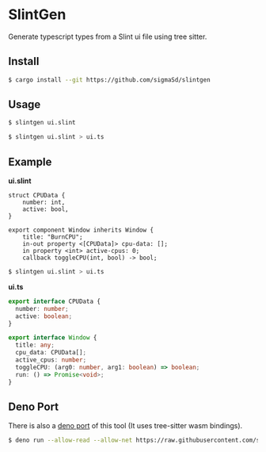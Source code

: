 # SlintGen

Generate typescript types from a Slint ui file using tree sitter.

## Install

```bash
$ cargo install --git https://github.com/sigmaSd/slintgen
```

## Usage

```bash
$ slintgen ui.slint
```

```bash
$ slintgen ui.slint > ui.ts
```

## Example

**ui.slint**
```slint
struct CPUData {
    number: int,
    active: bool,
}

export component Window inherits Window {
    title: "BurnCPU";
    in-out property <[CPUData]> cpu-data: [];
    in property <int> active-cpus: 0;
    callback toggleCPU(int, bool) -> bool;
```

```bash
$ slintgen ui.slint > ui.ts
```

**ui.ts**
```typescript
export interface CPUData {
  number: number;
  active: boolean;
}

export interface Window {
  title: any;
  cpu_data: CPUData[];
  active_cpus: number;
  toggleCPU: (arg0: number, arg1: boolean) => boolean;
  run: () => Promise<void>;
}
```

## Deno Port

There is also a [deno port](https://github.com/sigmaSd/slintgen/deno) of this tool (It uses tree-sitter wasm bindings).

```bash
$ deno run --allow-read --allow-net https://raw.githubusercontent.com/sigmaSd/slintgen/master/deno/main.ts ui.slint > ui.ts
```
